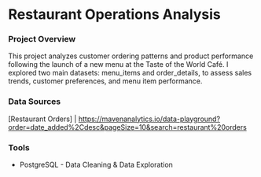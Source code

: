 # Restaurant Operations Analysis

### Project Overview

This project analyzes customer ordering patterns and product performance following the launch of a new menu at the Taste of the World Café. I explored two main datasets: menu_items and order_details, to assess sales trends, customer preferences, and menu item performance.

### Data Sources

[Restaurant Orders]
| https://mavenanalytics.io/data-playground?order=date_added%2Cdesc&pageSize=10&search=restaurant%20orders

### Tools

- PostgreSQL - Data Cleaning & Data Exploration
